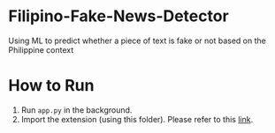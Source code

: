 # Filipino-Fake-News-Detector
Using ML to predict whether a piece of text is fake or not based on the Philippine context

# How to Run
1. Run `app.py` in the background.
2. Import the extension (using this folder). Please refer to this [link](https://support.google.com/chrome_webstore/answer/2664769).
